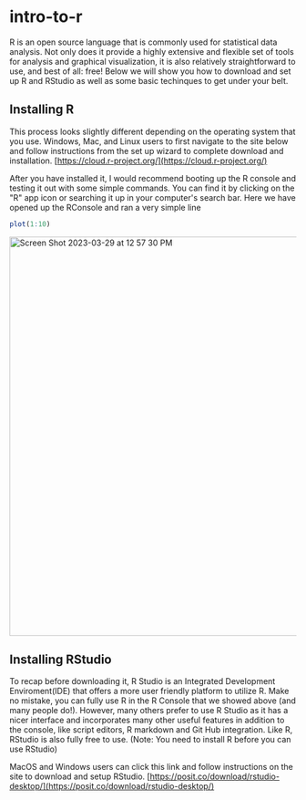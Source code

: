 # intro-to-r
  R is an open source language that is commonly used for statistical data analysis. Not only does it provide a highly extensive and flexible set of tools for analysis and graphical visualization, it is also relatively straightforward to use, and best of all: free!
  Below we will show you how to download and set up R and RStudio as well as some basic techinques to get under your belt.

## Installing R

  This process looks slightly different depending on the operating system that you use. Windows, Mac, and Linux users to first navigate to the site below and follow instructions from the set up wizard to complete download and installation.
  [https://cloud.r-project.org/](https://cloud.r-project.org/)

After you have installed it, I would recommend booting up the R console and testing it out with some simple commands. You can find it by clicking on the "R" app icon or searching it up in your computer's search bar.
Here we have opened up the RConsole and ran a very simple line
```R
plot(1:10)
```
<img width="700" alt="Screen Shot 2023-03-29 at 12 57 30 PM" src="https://user-images.githubusercontent.com/104386126/228614394-5d9398b2-1666-461c-b1b9-8056d9b88902.png">


## Installing RStudio

  To recap before downloading it, R Studio is an Integrated Development Enviroment(IDE) that offers a more user friendly platform to utilize R. Make no mistake, you can fully use R in the R Console that we showed above (and many people do!). However, many others prefer to use R Studio as it has a nicer interface and incorporates many other useful features in addition to the console, like script editors, R markdown and Git Hub integration. Like R, RStudio is also fully free to use.
(Note: You need to install R before you can use RStudio)

  MacOS and Windows users can click this link and follow instructions on the site to download and setup RStudio. [https://posit.co/download/rstudio-desktop/](https://posit.co/download/rstudio-desktop/)

